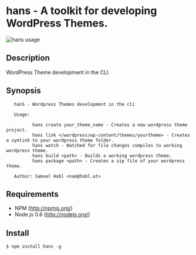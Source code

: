 
# hans - A toolkit for developing WordPress Themes.

![hans usage](http://f.cl.ly/items/2o3X3j3y3E3o3Z3x2D19/Bildschirmfoto%202012-07-24%20um%2015.41.18.png)

## Description

WordPress Theme development in the CLI.

## Synopsis

```
   hanS - Wordpress Themes development in the cli
   
   Usage:
   
          hans create your_theme_name - Creates a new wordpress theme project.
          hans link </wordpress/wp-content/themes/yourtheme> - Creates a symlink to your wordpress theme folder.
          hans watch - Watched for file changes compiles to working wordpress theme.
          hans build <path> - Builds a working wordpress theme.
          hans package <path> - Creates a zip file of your wordpress theme.
   
   Author: Samuel Hobl <nam@hobl.at>
```

## Requirements

- NPM (http://npmjs.org/)
- Node.js 0.6 (http://nodejs.org/)

## Install

```
$ npm install hans -g
```



